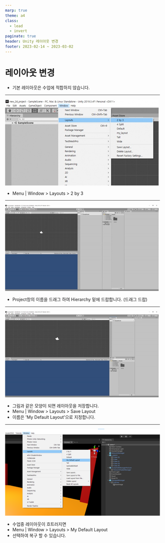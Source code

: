 ```yaml
---
marp: true
theme: a4
class:
  - lead
  - invert
paginate: true
header: Unity 레이아웃 변경
footer: 2023-02-14 ~ 2023-03-02
---
```


# 레이아웃 변경
* 기본 레이아웃은 수업에 적합하지 않습니다.

---

![bg right w:600](../../Marp_images/Unity3d/Unity_layout1.png) 
* Menu | Window > Layouts > 2 by 3

----

![bg right w:600](../../Marp_images/Unity3d/Unity_layout2.png)
* Project창의 이름을 드래그 하여 Hierarchy 밑에 드랍합니다. (드래그 드랍)

---

![bg right w:600](../../Marp_images/Unity3d/Unity_layout3.png)
* 그림과 같은 모양이 되면 레이아웃을 저장합니다.
* Menu | Window > Layouts > Save Layout
* 이름은 'My Default Layout'으로 지정합니다.

---

![bg right w:600](../../Marp_images/Unity3d/Unity_layout4.png)
* 수업중 레이아웃이 흐트러지면
* Menu | Window > Layouts > My Default Layout
* 선택하여 복구 할 수 있습니다.